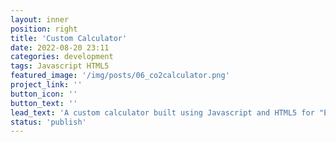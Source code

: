 ```yaml
---
layout: inner
position: right
title: 'Custom Calculator'
date: 2022-08-20 23:11
categories: development
tags: Javascript HTML5
featured_image: '/img/posts/06_co2calculator.png'
project_link: ''
button_icon: ''
button_text: ''
lead_text: 'A custom calculator built using Javascript and HTML5 for "Edge Data Solutions" site.'
status: 'publish'
---
```

